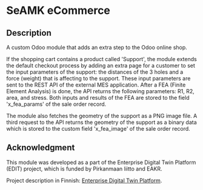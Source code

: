 # SeAMK eCommerce

## Description

A custom Odoo module that adds an extra step to the Odoo online shop.

If the shopping cart contains a product called 'Support', the module extends the default checkout process by adding an extra page for a customer to set the input parameters of the support: the distances of the 3 holes and a force (weight) that is affecting to the support. These input parameters are sent to the REST API of the external MES application. After a FEA (Finite Element Analysis) is done, the API returns the following parameters: R1, R2, area, and stress. Both inputs and results of the FEA are stored to the field 'x_fea_params' of the sale order record.

The module also fetches the geometry of the support as a PNG image file. A third request to the API returns the geometry of the support as a binary data which is stored to the custom field 'x_fea_image' of the sale order record.

## Acknowledgment

This module was developed as a part of the Enterprise Digital Twin Platform (EDIT) project, which is funded by Pirkanmaan liitto and EAKR.

Project description in Finnish: [Enterprise Digital Twin Platform](https://www.seamk.fi/yrityksille/tki-projektit/projektitietokanta/?RepoProject=411045).